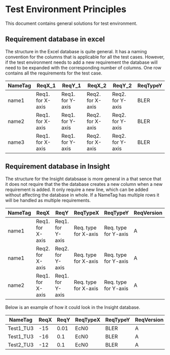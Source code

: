 Test Environment Principles
===========================

This document contains general solutions for test environment.

Requirement database in excel
-----------------------------
The structure in the Excel database is quite general. It has a naming convention for the columns that
is applicable for all the test cases. However, if the test environment needs to add a new requirement the database
will need to be expanded with the corresponding number of columns.
One row contains all the requirements for the test case.


| NameTag  | ReqX_1            | ReqY_1           | ReqX_2           | ReqY_2           | ReqTypeY|
|----------|-------------------|------------------|------------------|------------------|---------|
| name1    | Req1. for X-axis  | Req1. for Y-axis | Req2. for X-axis | Req2. for Y-axis | BLER    |
| name2    | Req1. for X-axis  | Req1. for Y-axis | Req2. for X-axis | Req2. for Y-axis | BLER    |
| name3    | Req1. for X-axis  | Req1. for Y-axis | Req2. for X-axis | Req2. for Y-axis | BLER    |

Requirement database in Insight
-------------------------------

The structure for the Insight databsase is more general in a that sence that it does not require that the 
the database creates a new column when a new requirement is added. It only require a new line, which can be added
without affecting the database in whole. If a NameTag has multiple rows it will be handled as multiple requirements.


| NameTag  | ReqX              | ReqY             | ReqTypeX             | ReqTypeY             | ReqVersion|
|----------|-------------------|------------------|----------------------|----------------------|-----------|
| name1    | Req1. for X-axis  | Req1. for Y-axis | Req. type for X-axis | Req. type for Y-axis | A         |
| name1    | Req2. for X-axis  | Req2. for Y-axis | Req. type for X-axis | Req. type for Y-axis | A         |
| name2    | Req1. for X-axis  | Req1. for Y-axis | Req. type for X-axis | Req. type for Y-axis | A         |

Below is an example of how it could look in the Insight database.

| NameTag    | ReqX | ReqY | ReqTypeX | ReqTypeY | ReqVersion |
|------------|------| -----|----------|----------|------------|
| Test1_TU3  | -15  | 0.01 | EcN0     | BLER     | A          |
| Test1_TU3  | -16  | 0.1  | EcN0     | BLER     | A          |
| Test2_TU3  | -12  | 0.1  | EcN0     | BLER     | A          |

